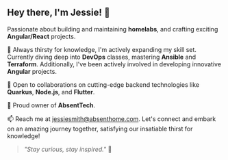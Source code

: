 ## Hey there, I'm Jessie! 👋

Passionate about building and maintaining **homelabs**, and crafting exciting **Angular/React** projects.

🌱 Always thirsty for knowledge, I'm actively expanding my skill set. Currently diving deep into **DevOps** classes, mastering **Ansible** and **Terraform**. Additionally, I've been actively involved in developing innovative **Angular** projects.

💼 Open to collaborations on cutting-edge backend technologies like **Quarkus**, **Node.js**, and **Flutter**.

🔧 Proud owner of **AbsentTech**.

📫 Reach me at jessiesmith@absenthome.com. Let's connect and embark on an amazing journey together, satisfying our insatiable thirst for knowledge!

> _"Stay curious, stay inspired."_ 🚀



<!---
jester2015/jester2015 is a ✨ special ✨ repository because its `README.md` (this file) appears on your GitHub profile.
You can click the Preview link to take a look at your changes.
--->
